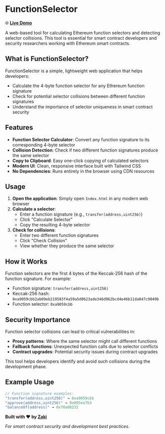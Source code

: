 # FunctionSelector
🌐 **[Live Demo](https://6ixtyy.github.io/FunctionSelector/)**

A web-based tool for calculating Ethereum function selectors and detecting selector collisions. This tool is essential for smart contract developers and security researchers working with Ethereum smart contracts.

## What is FunctionSelector?

FunctionSelector is a simple, lightweight web application that helps developers:
- Calculate the 4-byte function selector for any Ethereum function signature
- Check for potential selector collisions between different function signatures
- Understand the importance of selector uniqueness in smart contract security

## Features

- **Function Selector Calculator**: Convert any function signature to its corresponding 4-byte selector
- **Collision Detection**: Check if two different function signatures produce the same selector
- **Copy to Clipboard**: Easy one-click copying of calculated selectors
- **Modern UI**: Clean, responsive interface built with Tailwind CSS
- **No Dependencies**: Runs entirely in the browser using CDN resources

## Usage

1. **Open the application**: Simply open `Index.html` in any modern web browser
2. **Calculate a selector**:
   - Enter a function signature (e.g., `transfer(address,uint256)`)
   - Click "Calculate Selector"
   - Copy the resulting 4-byte selector
3. **Check for collisions**:
   - Enter two different function signatures
   - Click "Check Collision"
   - View whether they produce the same selector

## How it Works

Function selectors are the first 4 bytes of the Keccak-256 hash of the function signature. For example:
- Function signature: `transfer(address,uint256)`
- Keccak-256 hash: `0xa9059cbb2ab09eb219583f4a59a5d0623ade346d962bcd4e46b11da047c9049b`
- Function selector: `0xa9059cbb`

## Security Importance

Function selector collisions can lead to critical vulnerabilities in:
- **Proxy patterns**: Where the same selector might call different functions
- **Fallback functions**: Unexpected function calls due to selector conflicts
- **Contract upgrades**: Potential security issues during contract upgrades

This tool helps developers identify and avoid such collisions during the development phase.


## Example Usage

```javascript
// Function signature examples:
"transfer(address,uint256)" → 0xa9059cbb
"approve(address,uint256)" → 0x095ea7b3
"balanceOf(address)" → 0x70a08231
```


**Built with ❤️ by [Zaki](https://github.com/6ixtyy)**

*For smart contract security and development best practices.*
